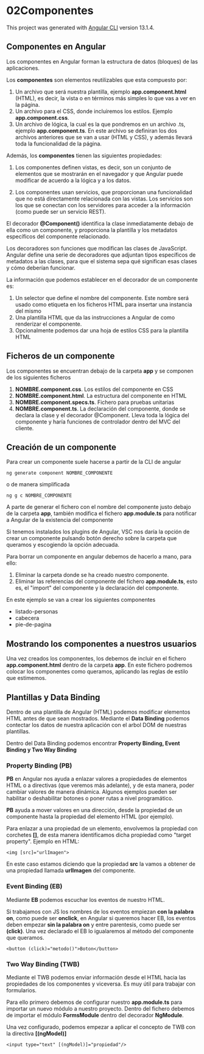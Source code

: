 # 02Componentes

This project was generated with [Angular CLI](https://github.com/angular/angular-cli) version 13.1.4.

## Componentes en Angular

Los componentes en Angular forman la estructura de datos (bloques) de las aplicaciones.

Los **componentes** son elementos reutilizables que esta compuesto por:

1. Un archivo que será nuestra plantilla, ejemplo **app.component.html** (HTML), es decir, la vista o en términos más simples lo que vas a ver en la página.
2. Un archivo para el CSS, donde incluiremos los estilos. Ejemplo **app.component.css**.
3. Un archivo de lógica, la cual es la que pondremos en un archivo .ts, ejemplo **app.component.ts**. En este archivo se definiran los dos archivos anteriores que se van a usar (HTML y CSS), y además llevará toda la funcionalidad de la página.

Además, los **componentes** tienen las siguientes propiedades:

1. Los componentes definen vistas, es decir, son un conjunto de elementos que se mostrarán en el navegador y que Angular puede modificar de acuerdo a la lógica y a los datos.

2. Los componentes usan servicios, que proporcionan una funcionalidad que no está directamente relacionada con las vistas. Los servicios son los que se conectan con los servidores para acceder a la información (como puede ser un servicio REST).

El decorador **@Component()** identifica la clase inmediatamente debajo de ella como un componente, y proporciona la plantilla y los metadatos específicos del componente relacionado. 

Los decoradores son funciones que modifican las clases de JavaScript. Angular define una serie de decoradores que adjuntan tipos específicos de metadatos a las clases, para que el sistema sepa qué significan esas clases y cómo deberían funcionar.

La información que podemos establecer en el decorador de un componente es:

1. Un selector que define el nombre del componente. Este nombre será usado como etiqueta en los ficheros HTML para insertar una instancia del mismo
2. Una plantilla HTML que da las instrucciones a Angular de como renderizar el componente.
3. Opcionalmente podemos dar una hoja de estilos CSS para la plantilla HTML

## Ficheros de un componente

Los componentes se encuentran debajo de la carpeta **app** y se componen de los siguientes ficheros

1. **NOMBRE.component.css**. Los estilos del componente en CSS
1. **NOMBRE.component.html**. La estructura del componente en HTML
1. **NOMBRE.component.specs.ts**. Fichero para pruebas unitarias
1. **NOMBRE.component.ts**. La declaración del componente, donde se declara la clase y el decorador @Component. Lleva toda la lógica del componente y haría funciones de controlador dentro del MVC del cliente.

## Creación de un componente

Para crear un componente suele hacerse a partir de la CLI de angular

    ng generate component NOMBRE_COMPONENTE

o de manera simplificada

    ng g c NOMBRE_COMPONENTE

A parte de generar el fichero con el nombre del componente justo debajo de la carpeta **app**, también modifica el fichero **app.module.ts** para notificar a Angular de la existencia del componente

Si tenemos instalados los plugins de Angular, VSC nos daría la opción de crear un componente pulsando botón derecho sobre la carpeta que queramos y escogiendo la opción adecuada.

Para borrar un componente en angular debemos de hacerlo a mano, para ello:

1. Eliminar la carpeta donde se ha creado nuestro componente.
2. Eliminar las referencias del componente del fichero **app.module.ts**, esto es, el "import" del componente y la declaración del componente.

En este ejemplo se van a crear los siguientes componentes

- listado-personas
- cabecera
- pie-de-pagina

## Mostrando los componentes a nuestros usuarios

Una vez creados los componentes, los debemos de incluir en el fichero **app.component.html** dentro de la carpeta **app**. En este fichero podremos colocar los componentes como queramos, aplicando las reglas de estilo que estimemos.

## Plantillas y Data Binding

Dentro de una plantilla de Angular (HTML) podemos modificar elementos HTML antes de que sean mostrados. Mediante el **Data Binding** podemos contectar los datos de nuestra aplicación con el arbol DOM de nuestras plantillas.

Dentro del Data Binding podemos encontrar **Property Binding, Event Binding y Two Way Binding**

### Property Binding (PB)

**PB** en Angular nos ayuda a enlazar valores a propiedades de elementos HTML o a directivas (que veremos más adelante), y de esta manera, poder cambiar valores de manera dinámica. Algunos ejemplos pueden ser habilitar o deshabilitar botones o poner rutas a nivel programático.

**PB** ayuda a mover valores en una dirección, desde la propiedad de un componente hasta la propiedad del elemento HTML (por ejemplo).

Para enlazar a una propiedad de un elemento, envolvemos la propiedad con corchetes **[]**, de esta manera identificamos dicha propiedad como "target property". Ejemplo en HTML:

    <img [src]="urlImagen">

En este caso estamos diciendo que la propiedad **src** la vamos a obtener de una propiedad llamada **urlImagen** del componente.

### Event Binding (EB)

Mediante **EB** podemos escuchar los eventos de nuestro HTML.

Si trabajamos con JS los nombres de los eventos empiezan **con la palabra on**, como puede ser **onclick**, en Angular si queremos hacer EB, los eventos deben empezar **sin la palabra on** y entre parentesis, como puede ser **(click)**. Una vez declarado el EB lo igualaremos al método del componente que queramos.

    <button (click)="metodo()">Boton</button>

### Two Way Binding (TWB)

Mediante el TWB podemos enviar información desde el HTML hacia las propiedades de los componentes y viceversa. Es muy útil para trabajar con formularios.

Para ello primero debemos de configurar nuestro **app.module.ts** para importar un nuevo módulo a nuestro proyecto. Dentro del fichero debemos de importar el módulo **FormsModule** dentro del decorador **NgModule**.

Una vez configurado, podemos empezar a aplicar el concepto de TWB con la directiva **[(ngModel)]**

    <input type="text" [(ngModel)]="propiedad"/>
